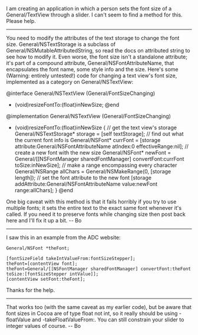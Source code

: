 I am creating an application in which a person sets the font size of a General/TextView through a slider. I can't seem to find a method for this. Please help.

----

You need to modify the attributes of the text storage to change the font size.  General/NSTextStorage is a subclass of General/NSMutableAttributedString, so read the docs on attributed string to see how to modify it.  Even worse, the font size isn't a standalone attribute; it's part of a compound attribute, General/NSFontAttributeName, that encapsulates the font name, some style info and the size.  Here's some (Warning: entirely untested!) code for changing a text view's font size, implemented as a category on General/NSTextView:
    
@interface General/NSTextView (General/FontSizeChanging)
- (void)resizeFontTo:(float)inNewSize;
@end

@implementation General/NSTextView (General/FontSizeChanging)
- (void)resizeFontTo:(float)inNewSize
{
	// get the text view's storage
	General/NSTextStorage* storage = [self textStorage];
	// find out what the current font info is
	General/NSFont* currFont = [storage attribute:General/NSFontAttributeName atIndex:0 effectiveRange:nil];
	// create a new font with the new size
	General/NSFont* newFont = General/[[NSFontManager sharedFontManager] convertFont:currFont toSize:inNewSize];
	// make a range encompassing every character
	General/NSRange allChars = General/NSMakeRange(0, [storage length]);
	// set the font attribute to the new font
	[storage addAttribute:General/NSFontAttributeName value:newFont range:allChars];
}
@end

One big caveat with this method is that it fails horribly if you try to use multiple fonts; it sets the entire text to the exact same font whenever it's called.  If you need it to preserve fonts while changing size then post back here and I'll fix it up a bit. -- Bo

----

I saw this in an example from the ADC website:

    
    General/NSFont *theFont;
    
    [fontSizeField takeIntValueFrom:fontSizeStepper];
    theFont=[contentView font];
    theFont=General/[[NSFontManager sharedFontManager] convertFont:theFont toSize:[fontSizeStepper intValue]];
    [contentView setFont:theFont];

Thanks for the help.

----

That works too (with the same caveat as my earlier code), but be aware that font sizes in Cocoa are of type float not int, so it really should be using -floatValue and -takeFloatValueFrom:.  You can still constrain your slider to integer values of course. -- Bo